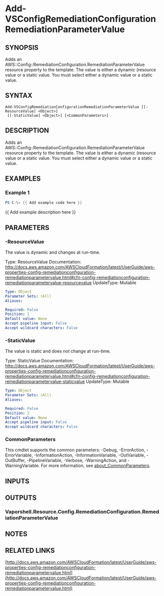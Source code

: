 # Add-VSConfigRemediationConfigurationRemediationParameterValue

## SYNOPSIS
Adds an AWS::Config::RemediationConfiguration.RemediationParameterValue resource property to the template.
The value is either a dynamic (resource value or a static value.
You must select either a dynamic value or a static value.

## SYNTAX

```
Add-VSConfigRemediationConfigurationRemediationParameterValue [[-ResourceValue] <Object>]
 [[-StaticValue] <Object>] [<CommonParameters>]
```

## DESCRIPTION
Adds an AWS::Config::RemediationConfiguration.RemediationParameterValue resource property to the template.
The value is either a dynamic (resource value or a static value.
You must select either a dynamic value or a static value.

## EXAMPLES

### Example 1
```powershell
PS C:\> {{ Add example code here }}
```

{{ Add example description here }}

## PARAMETERS

### -ResourceValue
The value is dynamic and changes at run-time.

Type: ResourceValue
Documentation: http://docs.aws.amazon.com/AWSCloudFormation/latest/UserGuide/aws-properties-config-remediationconfiguration-remediationparametervalue.html#cfn-config-remediationconfiguration-remediationparametervalue-resourcevalue
UpdateType: Mutable

```yaml
Type: Object
Parameter Sets: (All)
Aliases:

Required: False
Position: 1
Default value: None
Accept pipeline input: False
Accept wildcard characters: False
```

### -StaticValue
The value is static and does not change at run-time.

Type: StaticValue
Documentation: http://docs.aws.amazon.com/AWSCloudFormation/latest/UserGuide/aws-properties-config-remediationconfiguration-remediationparametervalue.html#cfn-config-remediationconfiguration-remediationparametervalue-staticvalue
UpdateType: Mutable

```yaml
Type: Object
Parameter Sets: (All)
Aliases:

Required: False
Position: 2
Default value: None
Accept pipeline input: False
Accept wildcard characters: False
```

### CommonParameters
This cmdlet supports the common parameters: -Debug, -ErrorAction, -ErrorVariable, -InformationAction, -InformationVariable, -OutVariable, -OutBuffer, -PipelineVariable, -Verbose, -WarningAction, and -WarningVariable. For more information, see [about_CommonParameters](http://go.microsoft.com/fwlink/?LinkID=113216).

## INPUTS

## OUTPUTS

### Vaporshell.Resource.Config.RemediationConfiguration.RemediationParameterValue
## NOTES

## RELATED LINKS

[http://docs.aws.amazon.com/AWSCloudFormation/latest/UserGuide/aws-properties-config-remediationconfiguration-remediationparametervalue.html](http://docs.aws.amazon.com/AWSCloudFormation/latest/UserGuide/aws-properties-config-remediationconfiguration-remediationparametervalue.html)

